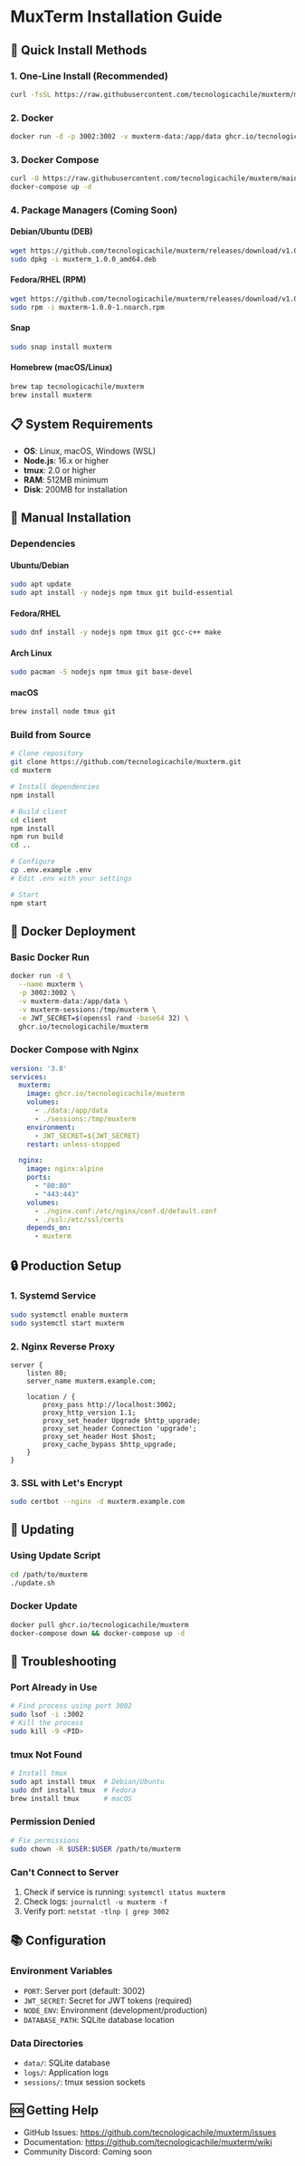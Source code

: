 # MuxTerm Installation Guide

## 🚀 Quick Install Methods

### 1. One-Line Install (Recommended)
```bash
curl -fsSL https://raw.githubusercontent.com/tecnologicachile/muxterm/main/install.sh | bash
```

### 2. Docker
```bash
docker run -d -p 3002:3002 -v muxterm-data:/app/data ghcr.io/tecnologicachile/muxterm
```

### 3. Docker Compose
```bash
curl -O https://raw.githubusercontent.com/tecnologicachile/muxterm/main/docker-compose.yml
docker-compose up -d
```

### 4. Package Managers (Coming Soon)

#### Debian/Ubuntu (DEB)
```bash
wget https://github.com/tecnologicachile/muxterm/releases/download/v1.0.0/muxterm_1.0.0_amd64.deb
sudo dpkg -i muxterm_1.0.0_amd64.deb
```

#### Fedora/RHEL (RPM)
```bash
wget https://github.com/tecnologicachile/muxterm/releases/download/v1.0.0/muxterm-1.0.0-1.noarch.rpm
sudo rpm -i muxterm-1.0.0-1.noarch.rpm
```

#### Snap
```bash
sudo snap install muxterm
```

#### Homebrew (macOS/Linux)
```bash
brew tap tecnologicachile/muxterm
brew install muxterm
```

## 📋 System Requirements

- **OS**: Linux, macOS, Windows (WSL)
- **Node.js**: 16.x or higher
- **tmux**: 2.0 or higher
- **RAM**: 512MB minimum
- **Disk**: 200MB for installation

## 🔧 Manual Installation

### Dependencies

#### Ubuntu/Debian
```bash
sudo apt update
sudo apt install -y nodejs npm tmux git build-essential
```

#### Fedora/RHEL
```bash
sudo dnf install -y nodejs npm tmux git gcc-c++ make
```

#### Arch Linux
```bash
sudo pacman -S nodejs npm tmux git base-devel
```

#### macOS
```bash
brew install node tmux git
```

### Build from Source
```bash
# Clone repository
git clone https://github.com/tecnologicachile/muxterm.git
cd muxterm

# Install dependencies
npm install

# Build client
cd client
npm install
npm run build
cd ..

# Configure
cp .env.example .env
# Edit .env with your settings

# Start
npm start
```

## 🐳 Docker Deployment

### Basic Docker Run
```bash
docker run -d \
  --name muxterm \
  -p 3002:3002 \
  -v muxterm-data:/app/data \
  -v muxterm-sessions:/tmp/muxterm \
  -e JWT_SECRET=$(openssl rand -base64 32) \
  ghcr.io/tecnologicachile/muxterm
```

### Docker Compose with Nginx
```yaml
version: '3.8'
services:
  muxterm:
    image: ghcr.io/tecnologicachile/muxterm
    volumes:
      - ./data:/app/data
      - ./sessions:/tmp/muxterm
    environment:
      - JWT_SECRET=${JWT_SECRET}
    restart: unless-stopped

  nginx:
    image: nginx:alpine
    ports:
      - "80:80"
      - "443:443"
    volumes:
      - ./nginx.conf:/etc/nginx/conf.d/default.conf
      - ./ssl:/etc/ssl/certs
    depends_on:
      - muxterm
```

## 🔒 Production Setup

### 1. Systemd Service
```bash
sudo systemctl enable muxterm
sudo systemctl start muxterm
```

### 2. Nginx Reverse Proxy
```nginx
server {
    listen 80;
    server_name muxterm.example.com;

    location / {
        proxy_pass http://localhost:3002;
        proxy_http_version 1.1;
        proxy_set_header Upgrade $http_upgrade;
        proxy_set_header Connection 'upgrade';
        proxy_set_header Host $host;
        proxy_cache_bypass $http_upgrade;
    }
}
```

### 3. SSL with Let's Encrypt
```bash
sudo certbot --nginx -d muxterm.example.com
```

## 🔄 Updating

### Using Update Script
```bash
cd /path/to/muxterm
./update.sh
```

### Docker Update
```bash
docker pull ghcr.io/tecnologicachile/muxterm
docker-compose down && docker-compose up -d
```

## 🐛 Troubleshooting

### Port Already in Use
```bash
# Find process using port 3002
sudo lsof -i :3002
# Kill the process
sudo kill -9 <PID>
```

### tmux Not Found
```bash
# Install tmux
sudo apt install tmux  # Debian/Ubuntu
sudo dnf install tmux  # Fedora
brew install tmux      # macOS
```

### Permission Denied
```bash
# Fix permissions
sudo chown -R $USER:$USER /path/to/muxterm
```

### Can't Connect to Server
1. Check if service is running: `systemctl status muxterm`
2. Check logs: `journalctl -u muxterm -f`
3. Verify port: `netstat -tlnp | grep 3002`

## 📚 Configuration

### Environment Variables
- `PORT`: Server port (default: 3002)
- `JWT_SECRET`: Secret for JWT tokens (required)
- `NODE_ENV`: Environment (development/production)
- `DATABASE_PATH`: SQLite database location

### Data Directories
- `data/`: SQLite database
- `logs/`: Application logs  
- `sessions/`: tmux session sockets

## 🆘 Getting Help

- GitHub Issues: https://github.com/tecnologicachile/muxterm/issues
- Documentation: https://github.com/tecnologicachile/muxterm/wiki
- Community Discord: Coming soon